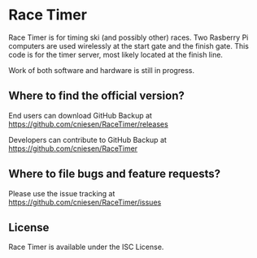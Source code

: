 Race Timer
==========

Race Timer is for timing ski (and possibly other) races.  Two Rasberry Pi computers are used wirelessly at the start
gate and the finish gate.  This code is for the timer server, most likely located at the finish line.

Work of both software and hardware is still in progress.

Where to find the official version?
-----------------------------------

End users can download GitHub Backup at https://github.com/cniesen/RaceTimer/releases

Developers can contribute to GitHub Backup at https://github.com/cniesen/RaceTimer

Where to file bugs and feature requests?
----------------------------------------

Please use the issue tracking at https://github.com/cniesen/RaceTimer/issues


License
-------

Race Timer is available under the ISC License.

